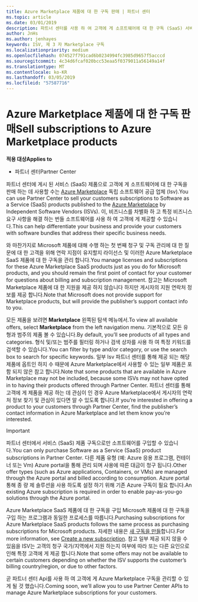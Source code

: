 ```yaml
---
title: Azure Marketplace 제품에 대 한 구독 판매 | 파트너 센터
ms.topic: article
ms.date: 03/01/2019
description: 파트너 센터를 사용 하 여 고객에 게 소프트웨어에 대 한 구독 (SaaS) 서비스로 판매 독립 소프트웨어 공급 업체 (Isv)에서 Azure Marketplace에 제품 게시 합니다.
author: JnHs
ms.author: jenhayes
keywords: ISV, 제 3 자 Marketplace 구독
ms.localizationpriority: medium
ms.openlocfilehash: 074527f791cad6b0234994fc3985d9657f5acccd
ms.sourcegitcommit: 4c34d6fcaf020bcc53eaa5f0379011a56149a14f
ms.translationtype: MT
ms.contentlocale: ko-KR
ms.lasthandoff: 03/05/2019
ms.locfileid: "57587716"
---
```

# <a name="sell-subscriptions-to-azure-marketplace-products"></a><span data-ttu-id="b998d-104">Azure Marketplace 제품에 대 한 구독 판매</span><span class="sxs-lookup"><span data-stu-id="b998d-104">Sell subscriptions to Azure Marketplace products</span></span>

<span data-ttu-id="b998d-105">**적용 대상**</span><span class="sxs-lookup"><span data-stu-id="b998d-105">**Applies to**</span></span>

-  <span data-ttu-id="b998d-106">파트너 센터</span><span class="sxs-lookup"><span data-stu-id="b998d-106">Partner Center</span></span>


<span data-ttu-id="b998d-107">파트너 센터에 게시 된 서비스 (SaaS) 제품으로 고객에 게 소프트웨어에 대 한 구독을 판매 하는 데 사용할 수는 [Azure Marketplace](https://azuremarketplace.microsoft.com/marketplace) 독립 소프트웨어 공급 업체 (Isv).</span><span class="sxs-lookup"><span data-stu-id="b998d-107">You can use Partner Center to sell your customers subscriptions to Software as a Service (SaaS) products published to the [Azure Marketplace](https://azuremarketplace.microsoft.com/marketplace) by Independent Software Vendors (ISVs).</span></span> <span data-ttu-id="b998d-108">이, 비즈니스를 차별화 하 고 특정 비즈니스 요구 사항을 해결 하는 번들 소프트웨어를 사용 하 여 고객에 게 제공할 수 있습니다.</span><span class="sxs-lookup"><span data-stu-id="b998d-108">This can help differentiate your business and provide your customers with software bundles that address their specific business needs.</span></span> 

<span data-ttu-id="b998d-109">와 마찬가지로 Microsoft 제품에 대해 수행 하는 첫 번째 청구 및 구독 관리에 대 한 질문에 대 한 고객을 위해 연락 지점이 유지할지 라이선스 및 이러한 Azure Marketplace SaaS 제품에 대 한 구독을 관리 합니다.</span><span class="sxs-lookup"><span data-stu-id="b998d-109">You manage licenses and subscriptions for these Azure Marketplace SaaS products just as you do for Microsoft products, and you should remain the first point of contact for your customer for questions about billing and subscription management.</span></span> <span data-ttu-id="b998d-110">참고는 Microsoft Marketplace 제품에 대 한 지원을 제공 하지 않습니다 하지만 게시자의 지원 연락처 정보를 제공 합니다.</span><span class="sxs-lookup"><span data-stu-id="b998d-110">Note that Microsoft does not provide support for Marketplace products, but will provide the publisher’s support contact info to you.</span></span>

<span data-ttu-id="b998d-111">모든 제품을 보려면 **Marketplace** 왼쪽된 탐색 메뉴에서.</span><span class="sxs-lookup"><span data-stu-id="b998d-111">To view all available offers, select **Marketplace** from the left navigation menu.</span></span> <span data-ttu-id="b998d-112">기본적으로 모든 유형과 범주의 제품 볼 수 있습니다.</span><span class="sxs-lookup"><span data-stu-id="b998d-112">By default, you’ll see products of all types and categories.</span></span> <span data-ttu-id="b998d-113">형식 및/또는 범주를 필터링 하거나 검색 상자를 사용 하 여 특정 키워드를 검색할 수 있습니다.</span><span class="sxs-lookup"><span data-stu-id="b998d-113">You can filter by type and/or category, or use the search box to search for specific keywords.</span></span> <span data-ttu-id="b998d-114">일부 Isv 파트너 센터를 통해 제공 되는 해당 제품에 옵트인 하지 수 때문에 Azure Marketplace에서 사용할 수 있는 일부 제품은 포함 되지 않은 참고 합니다.</span><span class="sxs-lookup"><span data-stu-id="b998d-114">Note that some products that are available in Azure Marketplace may not be included, because some ISVs may not have opted in to having their products offered through Partner Center.</span></span> <span data-ttu-id="b998d-115">파트너 센터를 통해 고객에 게 제품을 제공 하는 데 관심이 인 경우 Azure Marketplace에서 게시자의 연락처 정보 찾기 및 관심이 있다면 알 수 있도록 합니다.</span><span class="sxs-lookup"><span data-stu-id="b998d-115">If you’re interested in offering a product to your customers through Partner Center, find the publisher’s contact information in Azure Marketplace and let them know you’re interested.</span></span>

> [!IMPORTANT]
> <span data-ttu-id="b998d-116">파트너 센터에서 서비스 (SaaS) 제품 구독으로만 소프트웨어를 구입할 수 있습니다.</span><span class="sxs-lookup"><span data-stu-id="b998d-116">You can only purchase Software as a Service (SaaS) product subscriptions in Partner Center.</span></span> <span data-ttu-id="b998d-117">다른 제품 유형 (예: Azure 응용 프로그램, 컨테이너 또는 Vm) Azure portal을 통해 관리 되며 사용에 따른 대금이 청구 됩니다.</span><span class="sxs-lookup"><span data-stu-id="b998d-117">Other offer types (such as Azure applications, Containers, or VMs) are managed through the Azure portal and billed according to consumption.</span></span> <span data-ttu-id="b998d-118">Azure portal 통해 종 량 제 솔루션을 사용 하도록 설정 하기 위해 기존 Azure 구독이 필요 합니다.</span><span class="sxs-lookup"><span data-stu-id="b998d-118">An existing Azure subscription is required in order to enable pay-as-you-go solutions through the Azure portal.</span></span>

<span data-ttu-id="b998d-119">Azure Marketplace SaaS 제품에 대 한 구독을 구입 Microsoft 제품에 대 한 구독을 구입 하는 프로그램과 동일한 프로세스를 따릅니다.</span><span class="sxs-lookup"><span data-stu-id="b998d-119">Purchasing subscriptions for Azure Marketplace SaaS products follows the same process as purchasing subscriptions for Microsoft products.</span></span> <span data-ttu-id="b998d-120">자세한 내용은 [새 구독을 만들](create-a-new-subscription.md)합니다.</span><span class="sxs-lookup"><span data-stu-id="b998d-120">For more information, see [Create a new subscription](create-a-new-subscription.md).</span></span> <span data-ttu-id="b998d-121">참고 일부 제공 되지 않을 수 있음을 ISV는 고객의 청구 국가/지역에서 지원 하는지 여부에 따라 또는 다른 요인으로 인해 특정 고객에 게 제공 합니다.</span><span class="sxs-lookup"><span data-stu-id="b998d-121">Note that some offers may not be available to certain customers depending on whether the ISV supports the customer’s billing country/region, or due to other factors.</span></span>

<span data-ttu-id="b998d-122">곧 파트너 센터 Api를 사용 하 여 고객에 게 Azure Marketplace 구독을 관리할 수 있게 될 것 했습니다.</span><span class="sxs-lookup"><span data-stu-id="b998d-122">Coming soon, we’ll allow you to use Partner Center APIs to manage Azure Marketplace subscriptions for your customers.</span></span> 

